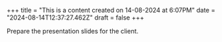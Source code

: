 +++
title = "This is a content created on 14-08-2024 at 6:07PM"
date = "2024-08-14T12:37:27.462Z"
draft = false
+++

  Prepare the presentation slides for the client.
        